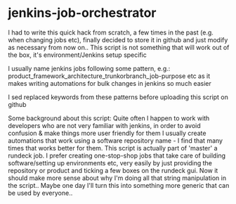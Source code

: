 # jenkins-job-orchestrator

I had to write this quick hack from scratch, a few times in the past (e.g. when changing jobs etc), finally decided 
to store it in github and just modify as necessary from now on.. This script is not something that will work out of 
the box, it's environment/Jenkins setup specific

I usually name jenkins jobs following some pattern, e.g.: 
      product_framework_architecture_trunkorbranch_job-purpose etc
as it makes writing automations for bulk changes in jenkins so much easier

I sed replaced keywords from these patterns before uploading this script on github

Some background about this script:
Quite often I happen to work with developers who are not very familiar with jenkins, in order to avoid confusion &
make things more user friendly for them I usually create automations that work using a software repository 
name - I find that many times that works better for them. This script is actually part of 'master' a rundeck job. 
I prefer creating one-stop-shop jobs that take care of building software/setting up environments etc, very easily 
by just providing the repository or product and ticking a few boxes on the rundeck gui. Now it should make more 
sense about why I'm doing all that string manipulation in the script.. Maybe one day I'll turn this into something 
more generic that can be used by everyone..